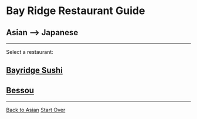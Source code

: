 # Bay Ridge Restaurant Guide
## Asian --> Japanese
---
Select a restaurant:
## [Bayridge Sushi](http://www.brsushi.com/)
## [Bessou](https://www.bessou.nyc/)
---
[Back to Asian](asian/asian.md)
[Start Over](../home.md)
